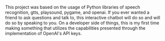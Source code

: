 This project was based on the usage of Python libraries of speech recognition, gtts, 
playsound, pygame, and openai. If you ever wanted a friend to ask questions and talk to, 
this interactive chatbot will do so and will do so by speaking to you. On a developer side
of things, this is my first time making something that utilizes the capabilities presented 
through the implementation of OpenAI's API keys.
